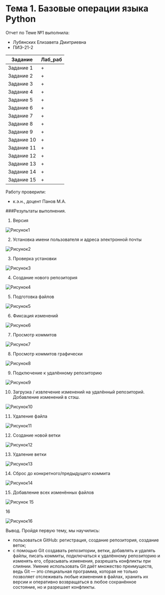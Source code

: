 # Тема 1. Базовые операции языка Python
Отчет по Теме №1 выполнила:
- Лубянских Елизавета Дмитриевна
- ПИЭ-21-2

| Задание | Лаб_раб |
| ------ | ------ |
| Задание 1 | + |
| Задание 2 | + |
| Задание 3 | + |
| Задание 4 | + |
| Задание 5 | + |
| Задание 6 | + |
| Задание 7 | + |
| Задание 8 | + |
| Задание 9 | + |
| Задание 10 | + |
| Задание 11 | + |
| Задание 12 | + |
| Задание 13 | + |
| Задание 14 | + |
| Задание 15 | + |

Работу проверили:
- к.э.н., доцент Панов М.А.

###Результаты выполнения.

1. Версия



 
![Рисунок1](https://github.com/llubyanskikh/Software_engineering0/assets/147454826/6f8b6a91-8451-4d08-9ce6-6a362efe7c11)

2. Установка имени пользователя и адреса электронной почты

![Рисунок2](https://github.com/llubyanskikh/Software_engineering0/assets/147454826/775b74d9-a80f-4075-852f-45b8037154cb)

3. Проверка установки

![Рисунок3](https://github.com/llubyanskikh/Software_engineering0/assets/147454826/ad90c7ac-a819-4615-9faf-39d942a993ac)

4. Создание нового репозитория

![Рисунок4](https://github.com/llubyanskikh/Software_engineering0/assets/147454826/485f303e-daf9-48d0-9050-f4b061788d41)

5. Подготовка файлов

![Рисунок5](https://github.com/llubyanskikh/Software_engineering0/assets/147454826/009f0293-fc81-4002-ba5f-842a49970a07)

6. Фиксация изменений

![Рисунок6](https://github.com/llubyanskikh/Software_engineering0/assets/147454826/bda11a73-70f9-48dc-b737-a4e5c26b1b55)

7. Просмотр коммитов

![Рисунок7](https://github.com/llubyanskikh/Software_engineering0/assets/147454826/637d3d1f-b126-49ed-9587-e8c3a99054e2)

8. Просмотр коммитов графически

![Рисунок8](https://github.com/llubyanskikh/Software_engineering0/assets/147454826/a7df2454-721c-43d5-a748-c58362651fab)

9. Подключение к удалённому репозиторию

![Рисунок9](https://github.com/llubyanskikh/Software_engineering0/assets/147454826/eecbda4d-630b-4ae2-adf6-fccd6789bc1d)

10. Загрузка / извлечение изменений на удалённый репозиторий. Добавление изменений в стэш.

![Рисунок10](https://github.com/llubyanskikh/Software_engineering0/assets/147454826/2eb1a7d2-eedc-4930-adf0-0a6c327d001d)

11. Удаление файла

![Рисунок11](https://github.com/llubyanskikh/Software_engineering0/assets/147454826/f91aaf96-623e-40ce-86c2-73b43218a9eb)

12. Создание новой ветки

![Рисунок12](https://github.com/llubyanskikh/Software_engineering0/assets/147454826/52dfc8ba-d1d0-48e0-aa85-4a8172a8daa0)

13. Удаление ветки

![Рисунок13](https://github.com/llubyanskikh/Software_engineering0/assets/147454826/29426b9c-d850-4028-a4e6-f3608175d66d)

14. Сброс до конкретного/предыдущего коммита

![Рисунок14](https://github.com/llubyanskikh/Software_engineering0/assets/147454826/b2c0e7ac-e81f-470d-9b3c-24e1772b9719)

15. Добавление всех изменённых файлов

![Рисунок 15](https://github.com/llubyanskikh/Software_engineering0/assets/147454826/829ad705-33c3-4435-a2c2-8afdf99808ab)

16

![Рисунок16](https://github.com/llubyanskikh/Software_engineering0/assets/147454826/75366490-ae20-4e51-bd0d-c77f6d873df4)

Вывод.
Пройдя первую тему, мы научились:
- пользоваться GitHub: регистрация, создание репозитория, создание веток;
- с помощью Git создавать репозитории, ветки, добавлять и удалять файлы, писать коммиты, подключаться к удалённому репозиторию и изменять его, сбрасывать изменения, разрешать конфликты при слиянии.
Умение использовать Git даёт множество преимуществ, ведь Git — это специальная программа, которая не только позволяет отслеживать любые изменения в файлах, хранить их версии и оперативно возвращаться в любое сохранённое состояние, но и разрешает конфликты.













  



